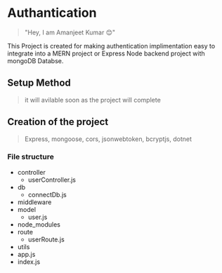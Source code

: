 # Authantication
> "Hey, I am Amanjeet Kumar 😊"

This Project is created for making authentication implimentation easy to integrate into a MERN project or Express Node backend project with mongoDB Databse.
## Setup Method
> it will avilable soon as the project will complete

## Creation of the project 
> Express, mongoose, cors, jsonwebtoken, bcryptjs, dotnet  

### File structure
* controller
  * userController.js
* db
  * connectDb.js
* middleware
* model
  * user.js
* node_modules
* route
  * userRoute.js
* utils
* app.js
* index.js



